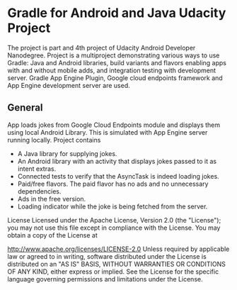 # Gradle for Android and Java Udacity Project

The project is part and 4th project of Udacity Android Developer Nanodegree. Project is a multiproject demonstrating various ways to use Gradle: Java and Android libraries, build variants and flavors enabling apps with and without mobile adds, and integration testing with development server. Gradle App Engine Plugin, Google cloud endpoints framework and App Engine development server are used.

## General
App loads jokes from Google Cloud Endpoints module and displays them using local Android Library. This is simulated with App Engine server running locally.
Project contains
- A Java library for supplying jokes.
- An Android library with an activity that displays jokes passed to it as intent extras.
- Connected tests to verify that the AsyncTask is indeed loading jokes.
- Paid/free flavors. The paid flavor has no ads and no unnecessary dependencies.
- Ads in the free version.
- Loading indicator while the joke is being fetched from the server.


License
Licensed under the Apache License, Version 2.0 (the "License"); you may not use this file except in compliance with the License. You may obtain a copy of the License at

http://www.apache.org/licenses/LICENSE-2.0
Unless required by applicable law or agreed to in writing, software distributed under the License is distributed on an "AS IS" BASIS, WITHOUT WARRANTIES OR CONDITIONS OF ANY KIND, either express or implied. See the License for the specific language governing permissions and limitations under the License.

